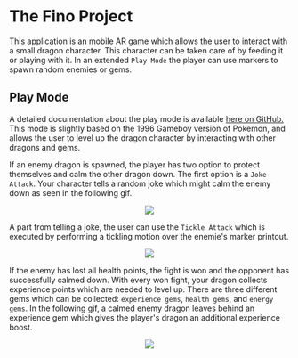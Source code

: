 # The Fino Project

This application is an mobile AR game which allows the user to interact with a small dragon character. This character can be taken care of by feeding it or playing with it. In an extended `Play Mode` the player can use markers to spawn random enemies or gems.

## Play Mode
A detailed documentation about the play mode is available <a href="https://github.com/jdmayer/AR_Tamagotchi/blob/main/doc/Documentation%20Playmode.pdf">here on GitHub.</a>
This mode is slightly based on the 1996 Gameboy version of Pokemon, and allows the user to level up the dragon character by interacting with other dragons and gems.

If an enemy dragon is spawned, the player has two option to protect themselves and calm the other dragon down. The first option is a `Joke Attack`. Your character tells a random joke which might calm the enemy down as seen in the following gif.

<div align="center">
  <img src="https://github.com/jdmayer/AR_Tamagotchi/blob/main/doc/Joke%20Attack.gif" />
</div>

A part from telling a joke, the user can use the `Tickle Attack` which is executed by performing a tickling motion over the enemie's marker printout.

<div align="center">
  <img src="https://github.com/jdmayer/AR_Tamagotchi/blob/main/doc/Tickle%20Attack.gif" />
</div>

If the enemy has lost all health points, the fight is won and the opponent has successfully calmed down. With every won fight, your dragon collects experience points which are needed to level up. 
There are three different gems which can be collected: `experience gems`, `health gems`, and `energy gems`. 
In the following gif, a calmed enemy dragon leaves behind an experience gem which gives the player's dragon an additional experience boost.

<div align="center">
  <img src="https://github.com/jdmayer/AR_Tamagotchi/blob/main/doc/Experience%20Stone%20Usage%20.gif" />
</div>


